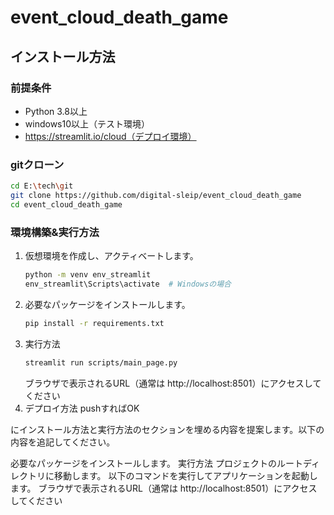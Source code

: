 # event_cloud_death_game

## インストール方法
### 前提条件
- Python 3.8以上
- windows10以上（テスト環境）
- https://streamlit.io/cloud（デプロイ環境）

### gitクローン
```bash
cd E:\tech\git
git clone https://github.com/digital-sleip/event_cloud_death_game
cd event_cloud_death_game
```

### 環境構築&実行方法
1. 仮想環境を作成し、アクティベートします。
   ```bash
   python -m venv env_streamlit
   env_streamlit\Scripts\activate  # Windowsの場合
   ```
2. 必要なパッケージをインストールします。
   ```bash
   pip install -r requirements.txt
   ```
3. 実行方法
   ```bash
   streamlit run scripts/main_page.py
   ```
    ブラウザで表示されるURL（通常は http://localhost:8501）にアクセスしてください
4. デプロイ方法
   pushすればOK

にインストール方法と実行方法のセクションを埋める内容を提案します。以下の内容を追記してください。

必要なパッケージをインストールします。
実行方法
プロジェクトのルートディレクトリに移動します。
以下のコマンドを実行してアプリケーションを起動します。
ブラウザで表示されるURL（通常は http://localhost:8501）にアクセスしてください